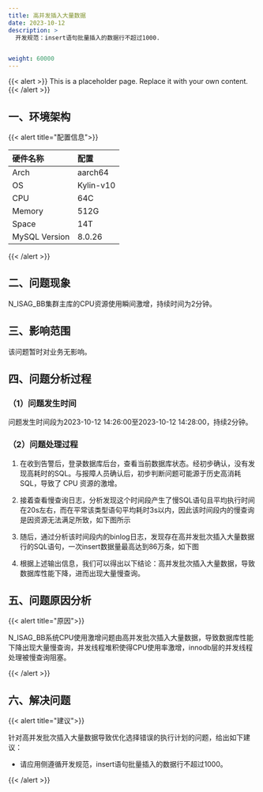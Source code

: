 ```yaml
---
title: 高并发插入大量数据
date: 2023-10-12
description: >
  开发规范：insert语句批量插入的数据行不超过1000.


weight: 60000
---
```


{{< alert >}}
This is a placeholder page. Replace it with your own content.
{{< /alert >}}


## 一、环境架构



{{< alert title="配置信息">}}

| 硬件名称      | 配置      |
|:--------------|:----------|
| Arch          | aarch64   |
| OS            | Kylin-v10 |
| CPU           | 64C       |
| Memory        | 512G      |
| Space         | 14T       |
| MySQL Version | 8.0.26    |

{{< /alert >}}

## 二、问题现象

N_ISAG_BB集群主库的CPU资源使用瞬间激增，持续时间为2分钟。




## 三、影响范围

该问题暂时对业务无影响。


## 四、问题分析过程

### （1）问题发生时间
问题发生时间段为2023-10-12 14:26:00至2023-10-12 14:28:00，持续2分钟。

### （2）问题处理过程

1. 在收到告警后，登录数据库后台，查看当前数据库状态。经初步确认，没有发现高耗时的SQL。与报障人员确认后，初步判断问题可能源于历史高消耗SQL，导致了 CPU 资源的激增。

2. 接着查看慢查询日志，分析发现这个时间段产生了慢SQL语句且平均执行时间在20s左右，而在平常该类型语句平均耗时3s以内，因此该时间段内的慢查询是因资源无法满足所致，如下图所示

3. 随后，通过分析该时间段内的binlog日志，发现存在高并发批次插入大量数据行的SQL语句，一次insert数据量最高达到86万条，如下图

4. 根据上述输出信息，我们可以得出以下结论：高并发批次插入大量数据，导致数据库性能下降，进而出现大量慢查询。

## 五、问题原因分析
{{< alert title="原因">}}

N_ISAG_BB系统CPU使用激增问题由高并发批次插入大量数据，导致数据库性能下降出现大量慢查询，并发线程堆积使得CPU使用率激增，innodb层的并发线程处理被慢查询阻塞。

{{< /alert >}}

## 六、解决问题
{{< alert title="建议">}}

针对高并发批次插入大量数据导致优化选择错误的执行计划的问题，给出如下建议：

- 请应用侧遵循开发规范，insert语句批量插入的数据行不超过1000。

{{< /alert >}}



































